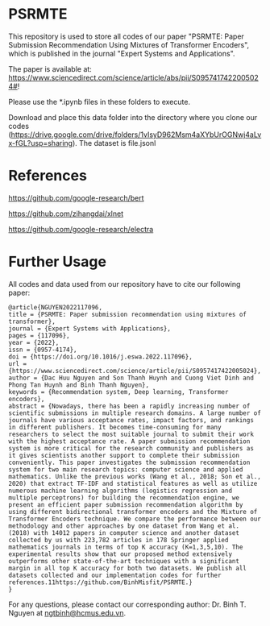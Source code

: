 # PSRMTE
This repository is used to store all codes of our paper "PSRMTE: Paper Submission Recommendation Using Mixtures of Transformer Encoders", which is published in the journal "Expert Systems and Applications".

The paper is available at: https://www.sciencedirect.com/science/article/abs/pii/S0957417422005024#!


Please use the *.ipynb files in these folders to execute.
 
Download and place this data folder into the directory where you clone our codes (https://drive.google.com/drive/folders/1vIsyD962Msm4aXYbUrOGNwj4aLvx-fGL?usp=sharing). The dataset is file.jsonl

# References
https://github.com/google-research/bert

https://github.com/zihangdai/xlnet

https://github.com/google-research/electra


# Further Usage
All codes and data used from our repository have to cite our following paper:

```
@article{NGUYEN2022117096,
title = {PSRMTE: Paper submission recommendation using mixtures of transformer},
journal = {Expert Systems with Applications},
pages = {117096},
year = {2022},
issn = {0957-4174},
doi = {https://doi.org/10.1016/j.eswa.2022.117096},
url = {https://www.sciencedirect.com/science/article/pii/S0957417422005024},
author = {Dac Huu Nguyen and Son Thanh Huynh and Cuong Viet Dinh and Phong Tan Huynh and Binh Thanh Nguyen},
keywords = {Recommendation system, Deep learning, Transformer encoders},
abstract = {Nowadays, there has been a rapidly increasing number of scientific submissions in multiple research domains. A large number of journals have various acceptance rates, impact factors, and rankings in different publishers. It becomes time-consuming for many researchers to select the most suitable journal to submit their work with the highest acceptance rate. A paper submission recommendation system is more critical for the research community and publishers as it gives scientists another support to complete their submission conveniently. This paper investigates the submission recommendation system for two main research topics: computer science and applied mathematics. Unlike the previous works (Wang et al., 2018; Son et al., 2020) that extract TF-IDF and statistical features as well as utilize numerous machine learning algorithms (logistics regression and multiple perceptrons) for building the recommendation engine, we present an efficient paper submission recommendation algorithm by using different bidirectional transformer encoders and the Mixture of Transformer Encoders technique. We compare the performance between our methodology and other approaches by one dataset from Wang et al. (2018) with 14012 papers in computer science and another dataset collected by us with 223,782 articles in 178 Springer applied mathematics journals in terms of top K accuracy (K=1,3,5,10). The experimental results show that our proposed method extensively outperforms other state-of-the-art techniques with a significant margin in all top K accuracy for both two datasets. We publish all datasets collected and our implementation codes for further references.11https://github.com/BinhMisfit/PSRMTE.}
}
```

For any questions, please contact our corresponding author: Dr. Binh T. Nguyen at ngtbinh@hcmus.edu.vn. 
